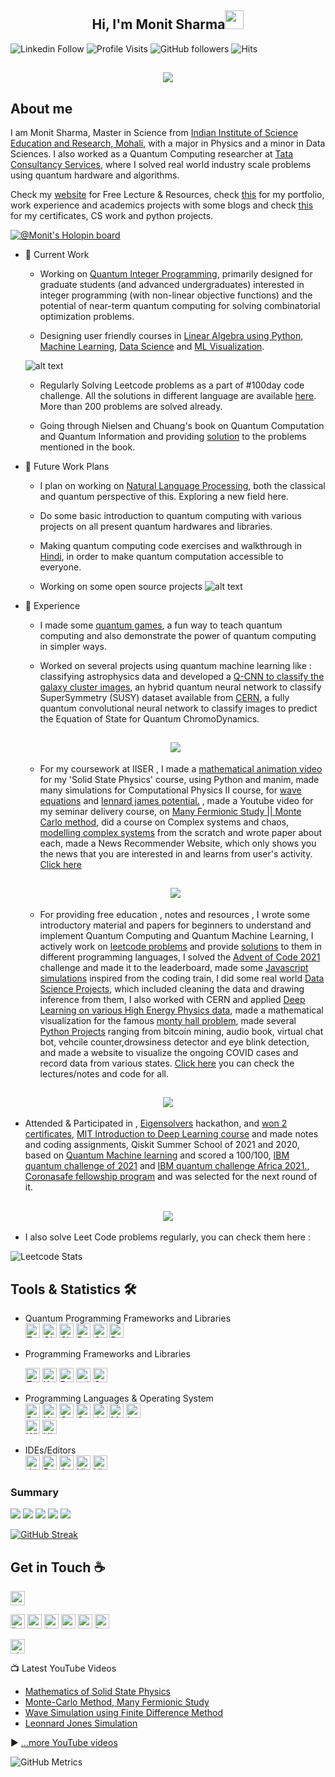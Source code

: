 
<h2 align="center">Hi, I'm Monit Sharma<img src="https://user-images.githubusercontent.com/39955420/147578264-bae0526c-028a-49d2-8af8-d08bb4edbd2a.gif" height="30" width="30"></h2>
 
![Linkedin Follow](https://img.shields.io/badge/LinkedIn-905-blue?style=social&logo=linkedin)
![Profile Visits](https://komarev.com/ghpvc/?username=MonitSharma)
![GitHub followers](https://img.shields.io/github/followers/MonitSharma?style=social)
![Hits](https://hits.seeyoufarm.com/api/count/incr/badge.svg?url=https%3A%2F%2Fgithub.com%2F{MonitSharma}1212%2Fhit-counter)

<h2 align="center"><img src="https://github.com/MonitSharma/MonitSharma/blob/main/giphy.gif"></h2>


<h2>About me</h2>

I am Monit Sharma, Master in Science from [Indian Institute of Science Education and Research, Mohali](https://www.iisermohali.ac.in/), with a major in Physics and a minor in Data Sciences. I also worked as a Quantum Computing researcher at [Tata Consultancy Services](https://www.tcs.com/), where I solved real world industry scale problems using quantum hardware and algorithms.

Check my [website](https://monitsharma.github.io/index.html) for Free Lecture & Resources, check [this](https://monitsharma.github.io/page1/) for my portfolio, work experience and academics projects with some blogs and check [this](https://monitsharma.github.io/page3/) for my certificates, CS work and python projects.



[![@Monit's Holopin board](https://holopin.io/api/user/board?user=monitsharma)](https://holopin.io/@monitsharma)


- 📃 Current Work
    
     
     - Working on [Quantum Integer Programming](https://github.com/MonitSharma/Quantum_Integer_Programming),  primarily designed for graduate students (and advanced undergraduates) interested in integer programming (with non-linear objective functions) and the potential of near-term quantum computing for solving combinatorial optimization problems.
     
     
     - Designing user friendly courses in [Linear Algebra using Python](https://github.com/MonitSharma/Numerical-Linear-Algebra), [Machine Learning](https://github.com/MonitSharma/Learn-Machine-Learning-with-Me), [Data Science](https://github.com/MonitSharma/Learn-Data-Science-with-Me) and [ML Visualization](https://github.com/MonitSharma/Machine-Learning-Visualizations).
     
     ![alt text](https://github.com/MonitSharma/Machine-Learning-Visualizations/blob/main/gifs/GradientDescent3D.gif)
     
     - Regularly Solving Leetcode problems as a part of #100day code challenge. All the solutions in different language are available [here](https://github.com/MonitSharma/LeetCode-Solutions). More than 200 problems are solved already.
     
     - Going through Nielsen and Chuang's book on Quantum Computation and Quantum Information and providing [solution](https://github.com/Indi-Quantum-Community/Nielsen-Chuang-Solutions) to the problems mentioned in the book.
     

     

     

- 📃 Future Work Plans


    - I plan on working on [Natural Language Processing](https://github.com/MonitSharma/Natural-Language-Processing), both the classical and quantum perspective of this. Exploring a new field here.

   
     - Do some basic introduction to quantum computing with various projects on all present quantum hardwares and libraries.
       
     

     
     - Making quantum computing code exercises and walkthrough in [Hindi](https://github.com/MonitSharma/qiskit_hindi_tutorials), in order to make quantum computation accessible to everyone.
               
     - Working on some open source projects
     ![alt text](https://github.com/MonitSharma/Quantum-Computing-with-Qiskit-and-IBMQ/blob/main/gifs/u2_animated_qubit.gif)




- 📃 Experience

   - I made some [quantum games](https://github.com/MonitSharma/qiskit-projects/tree/main/Quantum_Game), a fun way to teach quantum computing and also demonstrate the power of quantum computing in simpler ways.
  
   
    - Worked on several projects using quantum machine learning like : classifying astrophysics data and developed a [Q-CNN to classify the galaxy cluster images](https://github.com/MonitSharma/Quantum-Machine-Learning/tree/main/QML%20in%20Astrophysics), an hybrid quantum neural network to classify SuperSymmetry (SUSY) dataset available from [CERN](https://home.cern/), a fully quantum convolutional neural network to classify images to predict the Equation of State for Quantum ChromoDynamics.
    
    
  <h2 align="center"><img src="https://github.com/MonitSharma/MonitSharma/blob/main/lhc.gif"></h2>
  
  
    - For my coursework at IISER , I made a [mathematical animation video](https://www.youtube.com/watch?v=F7OXvL39DV8&t=7s) for my 'Solid State Physics' course, using Python and manim, made many simulations for Computational Physics II course, for [wave equations](https://www.youtube.com/watch?v=bMVtoVP4mAA&t=14s) and [lennard james potential.](https://www.youtube.com/watch?v=UqC1jSn0vrY) , made a Youtube video for my seminar delivery course, on [Many Fermionic Study || Monte Carlo method](https://www.youtube.com/watch?v=G8QHzxhVB04), did a course on Complex systems and chaos, [modelling complex systems](https://github.com/MonitSharma/Modelling-Complex-Systems) from the scratch and wrote paper about each, made a News Recommender Website, which only shows you the news that you are interested in and learns from user's activity. [Click here](https://github.com/MonitSharma/News-Recommender-Website)
    
    
     <h2 align="center"><img src="https://github.com/MonitSharma/MonitSharma/blob/main/manim1.gif"></h2>
    
    
    
    
    - For providing free education , notes and resources , I wrote some introductory material and papers for beginners to understand and implement Quantum Computing and Quantum Machine Learning, I actively work on [leetcode problems](https://leetcode.com/monitsharma/) and provide [solutions](https://github.com/MonitSharma/LeetCode-Solutions/blob/main/README.md) to them in different programming languages, I solved the [Advent of Code 2021](https://github.com/MonitSharma/Advent-of-Code) challenge and made it to the leaderboard, made some [Javascript simulations](https://github.com/MonitSharma/Javascript-Simulations) inspired from the coding train, I did some real world [Data Science Projects](https://github.com/MonitSharma/Data-Science-Projects), which included cleaning the data and drawing inference from them, I also worked with CERN and applied [Deep Learning on various High Energy Physics data](https://github.com/MonitSharma/Deep-Learning-in-High-Energy-Physics), made a mathematical visualization for the famous [monty hall problem](https://monitsharma.github.io/Monty-Hall/), made several [Python Projects](https://github.com/MonitSharma/Python_Projects) ranging from bitcoin mining, audio book, virtual chat bot, vehcile counter,drowsiness detector and eye blink detection, and made a website to visualize the ongoing COVID cases and record data from various states. [Click here](https://github.com/MonitSharma/Corona_Website)  you can check the lectures/notes and code for all.



<h2 align="center"><img src="https://github.com/MonitSharma/MonitSharma/blob/main/montyhall.gif"></h2>
    
    
    
- Attended & Participated in , [Eigensolvers](https://github.com/The-Eigensolvers/TEQS) hackathon, and [won 2 certificates](https://github.com/MonitSharma/EigenSolvers), [MIT Introduction to Deep Learning course](https://github.com/MonitSharma/MIT-Introduction-to-Deep-Learning) and made notes and coding assignments,  Qiskit Summer School of 2021 and 2020, based on [Quantum Machine learning](https://github.com/MonitSharma/Qiskit-Summer-School-2021) and scored a 100/100, [IBM quantum challenge of 2021](https://github.com/MonitSharma/IBM-Quantum-Computing-Challenge-2021) and [IBM quantum challenge Africa 2021.](https://github.com/MonitSharma/IBM-Quantum-Challenge---Africa-2021),  [Coronasafe fellowship program](https://github.com/MonitSharma/CoronaSafe-Engineering-Fellowship) and was selected for the next round of it.
   
    
<h2 align="center"><img src="https://github.com/MonitSharma/MonitSharma/blob/main/cern.gif"></h2>

- I also solve Leet Code problems regularly, you can check them here :

![Leetcode Stats](https://leetcard.jacoblin.cool/MonitSharma?ext=activity)



## Tools & Statistics 🛠️
- Quantum Programming Frameworks and Libraries<br>
    <a href="https://www.tensorflow.org/quantum" target="_blank"><img alt="TensorFlow Quantum" height="23px" src="https://img.shields.io/badge/TensorFlow--Quantum-%23425066.svg?style=for-the-badge&logo=data%3Aimage%2Fpng%3Bbase64%2CiVBORw0KGgoAAAANSUhEUgAAAKgAAADNCAMAAAAbrMtvAAABMlBMVEUcR3oiSHcjSHcjSXckSXYlSXYmSHUnSXUoSXQrSXIrSnIuSnEwS3AxTG8yTG4yTG8zTG40TG40TW00TW41TW02TWw2TW03TWw5Tms8Tmk9Tmk%2FT2dAT2dAUGdBT2dBUGZBUGdCUGZDUGVDUGZDUWZEUGVFUWRFUWVGUWRKUmFKUmJMU2BTVF1WVFtYVVpbVlhbV1hiWlVsWk9tWk9vW05xW010XEt0XUt1XUt9YEaBYkSNYz2NZj2dZzWeZzShZzOhaDO7cyXCcCHDcSDDciDQcxrRdRnYdhXaeBTdehLiexDkew%2Flfg7oewzqewz6fgP6gAP%2BgwD%2FfgD%2FfwD%2FgAD%2FgQD%2FggD%2FgwD%2FhAD%2FhQD%2FhgD%2FhwD%2FiAD%2FiQD%2FigD%2F%2F%2F%2F5%2Bvr3%2Bfn09fb19vf29%2Fj%2F%2F%2F8Eoe3YAAAAZXRSTlMAAAAAAAAAAAAAAAAAAAAAAAAAAAAAAAAAAAAAAAAAAAAAAAAAAAAAAAAAAAAAAAAAAAAAAAAAAAAAAAAAAAAAAAAAAAAAAAAAAAAAAAAAAAAAAAAAAAAAAAAAAAAAAAADBQgI%2FPpD%2F74AAAR6SURBVHjaYoinFkhNjY%2BNi4sDUgBm56MAgSAIAJja%2BLfAjw63bUoUJERAVOsoj6i%2BUV6i9IzyEaVh1NcozaL8itIoyr%2BoLlEuonSIMhClPGowSmmU8ai6KFNRiqKmoxREWYmSHGU1KjPKRpS0qM0oKVH2o4RHORMVG%2BVYlLgoR6MERR2PEhAlIup0lKAoR6MCoxyLEht1Jkp4lP0oKVE2o9KibETJjLIYJTtqJUpBlNkoRVGmogqjDEepjRqLUh7lOkqLKBdRbaL8idIp6leUZlG%2BRWkY5SOqaZQbe%2FaO6zYMhGF0qSfN7H8Laa8Rxh758jXAfK2InwcqpaLQ6Dfa0IY2tKENbWhDi0H5PdR6KGIClLVQpkFZCDUVyiIos6FWQFkAZTrUIihToayDmgdlKZQ5UJZDmQC1BUoSmltcCfUbKBuhfAtlM5SvoA5AeQzlDNQzKMeg5KHMhD6XSkKthiakCShboHnqGMo2aJI6htoKTVDHUDZCM1JDKLuhCeq%2FUI5AE9RXqEPQBPUmaJSBRpSBRpSBRhlorIA2tKENbWhDG9rQhja0oQ1taEMbShkoZaDKQCkDpQxUGShloJSBUgaqDJQyUCKKQHkObWhDG9rQhka8dic0xl0GjXfdA41P3QGNTKeh%2BcpAI8pA4zooEtLj0LfD90A%2FTd8C%2FTx%2BBTQ1fwGUnPQw1LjboE%2FuOAh9eMkx6McvOldAx6j3Fx2AjkQJ6k5oQvPaQeiYknq%2BDJpgSh05D314aC%2F0T2boPDQ7cw804ou%2Fe8%2Bg%2FB4aiSZAKQNVBsoJaHwDpQyUMlBloJSBUgaqDJS3UBdB%2BS%2BUSEFtgjKGykHBJqgBFBhBhyR7oLxCgxTUjzZB%2BQElB%2FXaJqiI%2BNu8XWCpEQQBGI67r%2FvWrMZ94%2B6edKanBanI3v8KuEM1xbxC%2Fmc4H4xbFYoMaE8pBqG%2FBykupXVSyhhjrXXOee8zmUy2VC5XhiIyoCR1AqEElYLi%2BKD0n7o%2FeijS0BD17yRA%2Bec4jxFKU%2FtBUR4a%2BC4mlYBaNQYofVCJhr7LuniEUILK2Ju38vjJD2MEoUwpQaX3jy4cO7X97Ks3amhQJrV6l3LiAYC16YubL75lYyFouv3fzTvUPnwot3Tg2lNiBBCAMhfu5PUk2ITC7oWTjBGABSWlNLXrdTS0NgJ8d%2FJQ9iljAWcTWhsBLn%2B2Jh4OlKb%2BD0OxGwq7Z5YffUq0GJSW8qHYCwrR3Myp51mjxKC0IT201vLU3Tc%2BFoZiiPA%2F%2BCISGq0fPPc2Z5QAlLlw%2Fx96BQ0F2JpdffndKQEoT%2Fo%2FPNxpKETLB6588VqJQmnKv7CThpbaPXX9vTZKFIoDn6iJ%2FaEQzZ%2B49yuRhNIeKuRAAXaO7yWJEoViSmYYChuH7xujUkBFqMiHwvrR8tCPqwlBEdlMPhS2j%2B%2F91DWn1koGimwmHwob52%2Fculnp6oNfGSEoIpfJh8La7HS1S0cevrKGCWXEZtJQou2zp%2B%2B8LtE0E8qIgUwBhWj90OLtDx9NLme0DHSwqxiLfQiyQ6GK9nMAAAAASUVORK5CYII%3D&logoColor=white" /><a/>
    <a href="https://qiskit.org/" target="_blank"><img alt="Qiskit" height="23px" src="https://img.shields.io/badge/Qiskit-%236929C4.svg?style=for-the-badge&logo=Qiskit&logoColor=white" /></a>
    <a href="https://quantumai.google/cirq" target="_blank"><img alt="Cirq" height="23px" src="https://img.shields.io/badge/Cirq-%23fff2c8.svg?style=for-the-badge&logo=data%3Aimage%2Fpng%3Bbase64%2CiVBORw0KGgoAAAANSUhEUgAAAMAAAADACAMAAABlApw1AAAACVBMVEUAAAD%2F%2F%2F8AAABzxoNxAAAAAnRSTlMAAHaTzTgAAAMbSURBVHja7d2BZjRJFIbhb8%2F9X%2FSywjL8f3V5TndNxykITOJ9ur4QMZL88%2FIzgN8IGMAABjCAAcRO%2FXxYnGycJwH%2Fx5UTAAD5QDgO%2BGxzAgEg3y%2FBAZjvBAdovxMcYPkucIDlOwEA0A%2BEA4Banw1nP0Dy%2FRIAAP1AeBhQOydAcADl%2ByU4wPuJ4ADK9x05gPL9Ehzg%2FURwAOQDAQCQn6RJUASA%2Fj4CASA%2FSTURegFXn37zXTlgfxa9O3LAfk1aCQ7I7h56dwQAeZJ%2BCQ6whiABALAeJjiAHr%2FvyAGU7wQH%2BHp8Rw7o%2F4GmNqAGaM%2FfIzigeT37BAXc8%2FizQ0ZAf%2F72JRCgcz1O6AdQ%2Fg7eAL4eJzDA16M7QoCvxwkG8PX4jhDg6%2FFLQICvxwkKgHwnIMDX4wQGQL4LHID5TggAeD1OSAiA%2BU4IATDfBQkAdD1OSAiA%2BU4IATDfBYkA8t%2BBfCUkBMDH74QYQPP9OOBovgPqaL8DPP%2BbATlx%2Bn8r8VbAT%2F73Axb53w9Y5L8AsOj%2FesAi%2F%2FsBi%2FwXABb97wNUvRtQAxjAAAYwgAEMYAADGMAABjCAAQxgAAMYwAAGMIABDGAAAxjAAAYwgAEM4PcC6t2AqqonAOff%2FO2As2%2B%2Fd0A7oT7OI4Dqzf84TwCq7uuvegDQQ6g%2FngcALqi%2FngcARqg6CXBCnQesCZR%2FH8AFdam%2FbgI44Vp%2BPQmoas5PPQ2o6s0%2FAKi%2B8dcZQFXX%2BI8BquLrOQuo0vXcDViH0HoEkCwB1wQF6zFAloDKNQKshwDJCnCVAPkGSD4BsCNYDwDyCbAdbb%2FIAckHwAj7r3BA8gmgHe1%2FEQdkCXDCQvfA39yNEdaf3Qhwwma%2BA6BtDV3KHbAQwI422A7oJuzkVxxwx452vA7ov4SNVwLACH5XlW5AZ9vFfAL4JcBJBHCeEAGcJyQGcEGJIHHAwUtIGHCUkF6AEyzfAS4I5APgBCF3AZwg%2BQ545BKSU4AeQk4CnJAcBti3QnIQ4JeQnAQ4IecBsqPkIMAvITkPkP86mHMAJyzyCfCeM4ABDGAAAxjAq8%2B%2F636IWYQLuCcAAAAASUVORK5CYII%3D&logoColor=black" /><a/>
    <a href="https://pennylane.ai/" target="_blank"><img alt="PennyLane" height="23px" src="https://img.shields.io/badge/PennyLane-%23c7e1be.svg?style=for-the-badge&logo=data%3Aimage%2Fpng%3Bbase64%2CiVBORw0KGgoAAAANSUhEUgAAAGQAAABkCAMAAABHPGVmAAAANlBMVEVHcEwAAAAAAAAAAAAAAAAAAAAAAAAAAAAAAAAAAAAAAAAAAAAAAAAAAAAAAAAAAAAAAAAAAADAR2LVAAAAEXRSTlMALeiqBZi59R0QiXjbyT9SagNRzucAAAP3SURBVHjarJeHgqMwEENtcO%2F5%2F4%2B9hpzimIucZe62LzxrpBmygivlSgt73uztX20p76EVp8Rl5Uvc03Yby25pj8VfQqg629tp2ax%2FylEyTAkDJ0r1PaLs242qTRf1LeJJBNzWIf6poPec7KucvXzBkNo%2B3SLtsUrn1T%2F63zfvZA0mvaiRq3bH7annoTo1D3bVT4pSW4pAMU8HrP7%2F6XsyzvBiVLtflqJkIpjuR2pkAJx%2BIBx5yR1jNXWJzMtOIid8y0o%2Fk1nLpKr9cPnjhXWDjLC8LFyAmFQ5Bn5vsWrCCSvDQF%2BXS5rPZyxg6K%2F3qttBOfVFQi3s%2BKq8hvvy5BQZDCXEzylmelKlGQZP0bP7NMIPjnL4Ytup6eZ7xtj3JN%2Fwpv%2FggkKC9vHA8ZBYxRWlqkXDZuwgrimEKLnhm7QhvC3Docshr4jL6mjYJp%2BEHKHTb4nTQXKvCHRV04ZpNQhJcrIus%2BQWlm0DRW6Q8kqN0yBmyTAmwQxw5QWa3CikrzqGMZj8ftc4j2%2FZOoVh3JqYSsG3fUb3hlLNdgrB0H56SIyFOmzfleApDAOZxVyE84XyTuEZ3dTYuwWDeC0MQ7kjnh5DgkFc1OJPGSjdzcbDCt0612LcMgO3brAH3ZrWSOEZGBXd96VBtngtBEOoDFPKhknkKQRjMKVaWLJEcQwDptiKKZFijRIpBpIbxQffQYkDRRqGcXe%2Be%2FOhRoozBEP49O8akRCuRYpy%2BTNDqH%2BCs4Ag1ErH4kdGH0JhKcighS1kWIwPLFbLOiQKqlYpgFgegvHgKSMk0H8ULFLQLt74zuApHYIIrzJAYSOMYVxkgMIOI9YKz9B8xvpaYRbk%2BPzgKX1BYtXzDGoqh1Vf8TqCZwjxu1a7QG4ghqEwvGCQHb7%2FYcty8c9o%2BuLBQuJveUWg8EsLX79ssEKvXw4k2Igqza8qCInIYIXPOwZ3bLDCwR2HqWxEld3DVA642QgqdvQEhVMHNoLK9ctrBJMgNEDhJIjTOTJAgdu9NE5M2Qgr2a8tTrEDBiiwav5zVy5ssILFAih7XCIGKeln2QMKOFbYYIWXPG9%2Btf1QKhuoQCmKimrtwk03VqiohuVBNkiB8qBS6ATl8v7bVS%2FZsuIl20TFZ9OVUXzWy%2BisFD%2F0ekOAFVhHaW2AUprYpAkoJ5vXbure07xMb5zdXyHpLUBQHt7MpHel3pZdRlt284qizWww98C%2BiK3ytqSAojT9j6%2FNB1CE8QX7Or6wr%2B9sRNEHMVC5P1LSx0jJAiMl3jXifVGHY7b844ofym7zxnzSp5IeNLD015dd2VZ99KrT6JXvy8mEIbLbdtqvQ8B92c7L%2F8bhanAcrvXt9Xn%2BDI1Po518%2FhRGAAAAAElFTkSuQmCC&logoColor=black" /></a>
    <a href="https://qutip.org/" target="_blank"><img alt="QuTiP" height="23px" src="https://img.shields.io/badge/QuTiP-%238b97d7.svg?style=for-the-badge&logo=data%3Aimage%2Fpng%3Bbase64%2CiVBORw0KGgoAAAANSUhEUgAAAgQAAAD%2BCAMAAABySu3yAAAABlBMVEVHcEz%2F%2F%2F%2BflKJDAAAAAXRSTlMAQObYZgAAA6RJREFUeNrt3VVixEYQANGp%2B186E%2BZE0hpWrVf%2FBrmfeWBpJ0mSJEmSVEvPrqKAAQogoIABCCCggAEIFAUMQKAgUBQwAIGCQFHAAAQKAkUBAxAoCBQEigIGIFAQKAhsJ2i8Av3fTIPASvIgsIg4CCwijgKLiCGwfjQIrB8NAksHo8DSQQisGgsCq8YgmF0Q6NBgo%2BByEDAyZplAFxG0w%2BCmCPoYBL5hQFAU3KJeR9DMo20gCAIIOmGge59qoiBQ%2F9oZBA60gKA7n2WgPg8BBQMQBAEEHTfQjXcwq49C0M9BcMM6pqDj2bcIwQ6Ce9VnIAiCiQg62aDdShB0EUEQQLCj4C4FgYJAB2dWFIy92DYIHD0QBHadH51ZFMzdZgiBzUVHRxYE4wzUrRB8KhsLiY%2FOrG9UcA3O0Swf7AYI6rMUMFD3QFAUvNRHzXb14bml%2F4v6%2FOFez93cX1PvnBt5ISgIGOgLLmN1Z0kQPK5%2B7SYG%2BvwrGN1X0f0V9BoC6wWaheCCAjcVNABBEFw3UKsGKIiCVxA0AUEQnCkI1EgFUXCiRiIIAgii4ESNRBAEZ2pAEDDwGhpBoO4VBARQgAAECHCAAAgIcEAABwiAgAAHCHCAAAcIcIAABghwQAAHCHCAAAcEYEAABwRwQAAHBHBAAAcEYEAABwRwQAAHBHBAAAYEcEAABwRgQAAHBHBAAAcEYEAABwRwQAAHBHBAAAcEgAAABwBwQAAIAICQOEgccIAACACQYP4kmD8Lxk%2BD4dNg%2BDSYPgvGD4Pps2D4GABAAQIUMEABAxQwgAEDFDBAAQMUMPBeCrTGGaDgwkDHGaDgwjyffQ%2FSWisG1mgDuyPP48e70QZ2H%2FpBsA9w3bRDz%2FNoAg9AsI49zoMN7B53V67N8Vcfft26g0%2FjeIhn3J3urJTLT76e0zMN7Bj4Y06MYmD3SAOLgScwWP8TBOMZrP%2BPgeEM1pEYmMxgHYyBsQquPzECO0cEtfQwAzsGxiFYF0JglIJ1MQT%2BXNkeoBBQCKgQUASoEFAIqBBQDKgYUAwoBlQMKAZUDCgGFAMqBhQDKgYUAwoBFQM6PpoYgGCNNaAzs2EAgt1IAzo7nIkGdHo6DECwG0dAl%2BbDAAS7UQZ0dUAIQLBjAILdFAN6aUYhAMFuAgG9PCYGINghMFjBOh4CEOwIGKng4ity08CTEezK2dI3zeesINiJAUGwUzGgIFAxoGJAxYAY2KkY0GcQkCRJkiRJkiT9APFPtE6BvHLqAAAAAElFTkSuQmCC&logoColor=white&logoWidth=30" /></a>
    <a href="https://www.dwavesys.com/" target="_blank"><img alt="D-Wave" height="23px" src="https://img.shields.io/badge/D--WAVE-D--WAVE-lightgrey" /></a>
     
     
    
     
- Programming Frameworks and Libraries<br>
 




    <a href="https://www.tensorflow.org/" target="_blank"><img alt="TensorFlow" height="23px" src="https://img.shields.io/badge/TensorFlow-%23FF6F00.svg?style=for-the-badge&logo=TensorFlow&logoColor=white" /></a>
    <a href="https://keras.io/" target="_blank"><img alt="Keras" height="23px" src="https://img.shields.io/badge/Keras-%23D00000.svg?style=for-the-badge&logo=Keras&logoColor=white" /></a>
    <a href="https://pytorch.org/" target="_blank"><img alt="PyTorch" height="23px" src="https://img.shields.io/badge/PyTorch-%23EE4C2C.svg?style=for-the-badge&logo=PyTorch&logoColor=white" /></a>
    <a href="https://scikit-learn.org/stable/" target="_blank"><img alt="scikit-learn" height="23px" src="https://img.shields.io/badge/scikit--learn-%23F7931E.svg?style=for-the-badge&logo=scikit-learn&logoColor=white" /></a>
    <a href="https://opencv.org/" target="_blank"><img alt="OpenCV" height="23px" src="https://img.shields.io/badge/opencv-%23white.svg?style=for-the-badge&logo=opencv&logoColor=white" /></a>
- Programming Languages & Operating System<br>
    <a href="https://www.python.org/" target="_blank"><img alt="Python" height="23px" src="https://img.shields.io/badge/python-%2314354C.svg?style=for-the-badge&logo=python&logoColor=white" /></a>
    <img alt="HTML" height="23px" src ="https://img.shields.io/badge/html5-%23E34F26.svg?style=for-the-badge&logo=html5&logoColor=white"/>
    <img alt="C++" height="23px" src="https://img.shields.io/badge/c++-%2300599C.svg?style=for-the-badge&logo=c%2B%2B&logoColor=white"/>
    <img alt="C" height="23px" src="https://img.shields.io/badge/c-%2300599C.svg?style=for-the-badge&logo=c&logoColor=white"/>
     <img alt="JavaScript" height="23px" src="https://img.shields.io/badge/javascript-%23323330.svg?style=for-the-badge&logo=javascript&logoColor=%23F7DF1E"/>
    <img alt="Markdown" height="23px" src="https://img.shields.io/badge/markdown-%23000000.svg?style=for-the-badge&logo=markdown&logoColor=white"/>
    <a href="https://www.latex-project.org/" target="_blank"><img alt="LaTeX" height="23px" src="https://img.shields.io/badge/latex-%23008080.svg?style=for-the-badge&logo=latex&logoColor=white" /></a>
    <br>
    <img alt="Windows 10" height="23px" src="https://img.shields.io/badge/Windows-0078D6?style=for-the-badge&logo=windows&logoColor=white" />
    <img alt="Ubuntu" height="23px" src="https://img.shields.io/badge/Ubuntu-E95420?style=for-the-badge&logo=ubuntu&logoColor=white" />
- IDEs/Editors<br>
    <a href="https://jupyter.org/" target="_blank"><img alt="Jupyter" height="23px" src="https://img.shields.io/badge/Jupyter-%23F37626.svg?style=for-the-badge&logo=Jupyter&logoColor=white" /></a>
    <a href="https://www.jetbrains.com/pycharm/" target="_blank"><img alt="PyCharm" height="23px" src="https://img.shields.io/badge/pycharm-143?style=for-the-badge&logo=pycharm&logoColor=black&color=black&labelColor=green" /></a>
    <a href="https://www.arduino.cc/en/software" target="_blank"><img alt="Arduino" height="23px" src="https://img.shields.io/badge/-Arduino-00979D?style=for-the-badge&logo=Arduino&logoColor=white" /></a>
      <a href="https://visualstudio.microsoft.com/" target="_blank"><img alt="Visual Studio" height="23px" src="https://img.shields.io/badge/Visual_Studio-5C2D91?style=for-the-badge&logo=visual%20studio&logoColor=white" /></a>
     <a href="https://code.visualstudio.com/" target="_blank"><img alt="Visual Studio Code" height="23px" src="https://img.shields.io/badge/Visual_Studio_Code-0078D4?style=for-the-badge&logo=visual%20studio%20code&logoColor=white" /></a>

<div align="center">
  


</div>














<h3>Summary</h3>

![](https://github-profile-summary-cards.vercel.app/api/cards/profile-details?username=MonitSharma&theme=vue)
![](https://github-profile-summary-cards.vercel.app/api/cards/repos-per-language?username=MonitSharma&theme=vue)
![](https://github-profile-summary-cards.vercel.app/api/cards/most-commit-language?username=MonitSharma&theme=vue)
![](https://github-profile-summary-cards.vercel.app/api/cards/stats?username=MonitSharma&theme=vue)
![](https://github-profile-summary-cards.vercel.app/api/cards/productive-time?username=MonitSharma&theme=vue)

[![GitHub Streak](https://github-readme-streak-stats.herokuapp.com?user=MonitSharma&theme=dark&hide_border=true&date_format=M%20j%5B%2C%20Y%5D)](https://git.io/streak-stats)







 ## Get in Touch ☕
<a href="https://monitsharma.github.io/page1" target="_blank"><img alt="personal site | Website" height="23px" src="https://img.shields.io/badge/Website-4A154B?style=for-the-badge&logo=data%3Aimage%2Fpng%3Bbase64%2CiVBORw0KGgoAAAANSUhEUgAAAGQAAABkCAMAAABHPGVmAAAANlBMVEVHcEz%2F%2F%2F%2F%2F%2F%2F%2F%2F%2F%2F%2F%2F%2F%2F%2F%2F%2F%2F%2F%2F%2F%2F%2F%2F%2F%2F%2F%2F%2F%2F%2F%2F%2F%2F%2F%2F%2F%2F%2F%2F%2F%2F%2F%2F%2F%2F%2F%2F%2F%2F%2F%2F%2F%2F%2F%2F%2F%2F%2F%2F%2F%2F%2F%2F%2F%2F%2BGUsxbAAAAEXRSTlMAZOy3Dfch0xbFo3k6BeCKTaUaOHcAAAQoSURBVHjatJZnAqs4DIRdcO%2F3P%2BzuqxmQkSF54fuTBozKSI64SbFZtqidUz9wTscmsy3iexTbm3bKjANGOd36d4SKlbGawWBqlP%2Bs43us44IauxefY2Uw4wYmSPtpFsmN27j0STabdOMtnNzebXfWZryJ0fnNSqnxAeqdmmW9CniV4u1kily6NqWln2W51fE2hbof9uB92I%2F9lGi70X8bByEkqaDXhei7j3L2ebSXGppKSC%2Fa7glFiLL73ISXgTbmQsUGan4vRFYouf11VUUqWQhPRyrYNzRU%2B3V123Vd%2FCLtU%2FmBb2qtwtcqZEHidn9u9oHkBtdfVWyLR5v4KWwp%2FiANTW47zm9kPFbaqeG929n3FQ9ScX%2B%2F7IfONDIviA64%2FPqaJIKLybflUG0jxQm50nb8YtM0ZpqK3k5nrGYx4fW5O7Ki1acJKjzN71W0F5TGOLAdfAQsOtAY7%2BB7GjD6QZ8Vp6jmMhYUBCkeKo%2F1BPqrwaazYfU5Q3QLSMPYAumHjYmL5NgVsSPkGYN7R9sO0lwvOrzOrr%2Bn1VKZb6PpXOnTnAhtCNRRLVA0k2VWJGQ61NEfwHOan2i7kTgQT7qyP0%2BVOwA%2FVDdRYRbuhxE8Cv8QaFeJ40FiwaH0GNWi7c8hn6wW6vVstVAveOtBf7XxMO2wHGogVOYngIOA%2F0kXYR3y2ggJFtlOwa5wdiNo%2FCSyogsbNH4F0%2BPGbYIgdzdLA6%2Bxj6iWEWn8FdngFGz8qVQ0EyeQvIiv6DxGsfMiujAi3bAFRVOieL0182UBlzFkxYogfC3cImGHhBmswsix%2FXIrkc2x7ZrjmEUSRBYOhoi8FpG8iIJI2L4sIp8XoZk8Xq5l48Nl4229Flm7q%2BhLC2cDEd7Cq2EU8XIYJfbFahhXa6VdrpWGu1drZbEgRaPO4wtqOt%2Butlz1Cf26MpfKq1W%2FOrTS1aGFm5VdHVqL47e8RIzczihy3Dp%2Bb%2F6RcOEUN%2B79kfi%2FWTNYjhCEAagwrWYMgP%2F%2FtR1v%2BBobnaGZ3ePuISTgSt7LWZP%2F%2FWjI5S7omhpw4Y5oHUKaoJB2LqoxRYvdprfYkbCgynbHqNTGSiSEulicCH%2B6eseoyjyAs8iG72ehKDGhGjnRzhRZLRuqkc8hRRAvAi%2F%2Bwvd7tfEgCgzWKoSmzBGr%2Bgt0LlXHp3SI0u0M69qsaomFbLEEREGKidvLs0X47GD0fcVu4WIETeBjdJ4wCJBkHpZknHlfCFBtbMe4ZqZCS%2FNYbUDSZP36Vf1kJNKfSRqCdujPtbH8F8ZbTN0kvtRyxRmZWc%2B%2B0mIUKMCGDSiOAkQMN8o3ZGav1%2Ff1%2Fkpmjs8TsnmrZSVCME9Q5b37qjxe%2BsePL0QPYsSMlAQNx7wc85GIgaX6qaNXiHOoPUSmx9xpNSlJz3G4lnM7x%2BE0FXka4AcoMGNOLOtg2QAAAABJRU5ErkJggg%3D%3D" /></a> 

     
<a href="https://www.linkedin.com/in/monit-sharma-343425154/" target="_blank"><img alt="linkedin | LinkedIn" height="23px" src="https://img.shields.io/badge/LinkedIn-0077B5?style=for-the-badge&logo=linkedin&logoColor=white" /></a>
<a href="https://twitter.com/MonitSharma1729" target="_blank"><img alt="twitter | Twitter" height="23px" src="https://img.shields.io/badge/Twitter-1DA1F2?style=for-the-badge&logo=twitter&logoColor=white" /></a>
 <a href="https://www.instagram.com/_monitsharma/ " target="_blank"><img alt="instagram | Instagram" height="23px" src="https://img.shields.io/badge/Instagram-E4405F?style=for-the-badge&logo=instagram&logoColor=white" /></a>
 <a href="mailto:monitsharma437@gmail.com" target="_blank"><img alt="gmail | Gmail" height="23px" src="https://img.shields.io/badge/Gmail-D14836?style=for-the-badge&logo=gmail&logoColor=white" /></a>
 <a href="https://www.youtube.com/channel/UCZ3bjqNdZsrRacRzSMbzpuQ" target="_blank"><img alt="youtube | Youtube" height="23px" src="https://img.shields.io/badge/YouTube-FF0000?style=for-the-badge&logo=youtube&logoColor=white" /></a>
 <a href="https://leetcode.com/monitsharma/" target="_blank"><img alt="leetcode | LEETCODE" height="23px" 
src="https://img.shields.io/badge/-LeetCode-FFA116?style=for-the-badge&logo=LeetCode&logoColor=black" /></a>
     
     
     
     
     
     

   <!--  <a href="https://scholar.google.com/citations?hl=en&user=LwbpGIIAAAAJ&view_op=list_works&gmla=AJsN-F4uiuNqf4nGjjXJO4dh1PbEgHaihrw2g6iVwxxyHvzS64QGcYtAt8r2kmCU2lOPMDFjxZXWRbSMHf8mAnXViYTbIJ-JnCpKQviCeqFPR9xNuw87dus" target="_blank"><img alt="google scholar | Google Scholar" height="23px" src="https://img.shields.io/badge/Google%20Scholar-4285F4?style=for-the-badge&logo=googlescholar&logoColor=white" /></a>-->
   
   
<a href="https://drive.google.com/file/d/1k8aKvBA7YNvIJGkuT-iZjO4EPqQcrlww/view?usp=sharing" target="_blank"><img alt="résumé | Résumé" height="23px" src="https://img.shields.io/badge/Résumé-8964bd?style=for-the-badge&logo=data%3Aimage%2Fpng%3Bbase64%2CiVBORw0KGgoAAAANSUhEUgAAAGQAAABkCAQAAADa613fAAAABGdBTUEAALGPC%2FxhBQAAACBjSFJNAAB6JQAAgIMAAPn%2FAACA6QAAdTAAAOpgAAA6mAAAF2%2BSX8VGAAAACXBIWXMAAAsTAAALEwEAmpwYAAAAB3RJTUUH5QYBADIcRNC6agAAAAJiS0dEAP%2BHj8y%2FAAAEqElEQVR42u3cW2gcVRgH8H96STBob5JeqGBJH9paLFSxWEQTBBUEwdr2pdK%2BFA2IqS%2FpgyASxAeFYqhIn6K1l9x88KnxwTbVxiixYNo0G6lpzc00e8leZrIzs7Mz55zPh0YNzao7mz2bs3rO%2F21g9uPHmXPm7JndAQK2DhAsxDZ67SIqYiJassT8i2atjSK1LhAsRGq887QEzXudisM48wejnZamHS8K5PxSM4iaigD5YukZxYCcU4GxeMhZNRiLhShxUS0e0qYOYzGQz1ViFA7pUotRKKRDNUZhkNMSGSLOLvmn3BN%2BK%2B8XtmQIgyOFIVz%2FrP3kdDWBACTWZF5il6VCDMTXeW1FZ1he00RVFhF0owf9SEAgVeO3kpAGITivCl5siPfB1eUp2PhsrkoIBBuJdaxbJuRYsRl80NicRmpBJR%2F2MyIpD9Ioit0fzYT3F1S6gDsYr2IXygYiXPdFhuGctQjeu2UD4aaxJ52z1rcg2A2ibHokbT2VQVeOWuMguI3lM0a4e5jg5qh1EQT%2F4zIa7P65n5ZPoXdBfxhIbeDXywgi4k6dACE0r04UoyBkG4mVEYSI91pbGMYQw9sAuuEgDoJbJyZl3hAlQIj4ZWcPwYeJJCwIjK50XxEjeZ6sEoRI3PFbMs%2BZW5MPpbe7%2B1mbmM37VLUgRETC4VP8Vx4WXqDT1IGIuBgQ8XuOTfBBYZURRIS9j%2BwnjNWZffMXiHzI2m086Lzgd%2BSBUQHCvnb2Ai6SGFrhn%2FkTJ7JvEVJgGKt0D%2FBh1SHCO51azzCOGdhwYdayL0VaMDHjnYitSmIIWURBSD%2FKvlMa4ndG1jog%2FIi7Wxoe4vfbT1v77d3jK9PIAACG8SEI5g4%2BoCyEX0%2FXZsDQOvfJg2BIwQODiyiSeHPu%2BFcACJnn750MFIGIrHuYQBjMo%2BYopvFphdeiJIT1zqxJ4HaeVZPIIL1LTCsI8Zrubvzk15rxG4ZXsE7lIMJ09mZxI1BdQvYN5SD8lrHZCFS3Bx6cZ4WjGuRqanUiUN1ryCKzSyRUu7QG0mstpALFQ%2FZxSqkGyXjvmDuTO4LEeuyvJYxKN0TGZ3iER%2FNO5B%2F2HNX7PlJg0xAN0RANCQjhYd4neuWH9%2FGwRIiYdOrD1UYJEq6268SENAi7Mlxlg5UgDkKV%2FBt5PZLMvMa30Xb54dsyR3MsHIs3RoRLUYqUIFHh6llLQzREQzRk%2FiLF4bb8SN5FEVb2vdl6o86ol5y62fpsc47nJUVbonx%2Fu9qEAVNyDJgYu4%2F3SoPwkfROVBxadkRyDi1DhfUIvylxjPCQ2%2Bm2lyCdPKRnLQ3REA3RkP8cRLA%2BdpK3yA87yfqIS4PwkLmFUJqYD%2FMb0iCsP7yKlYThY%2BoB9oM0iHC9U%2FwgHZAfftD7JMc%2BSlEHOydWgnA9a2mIhmiIhsy%2Fk5hsxP8laNitQH%2FSkw8REWdfdGN4U9DENrkNef6ytzQQduVa5TQmAyeG6Ho2olaPvDxVM1YzHihjNdMbFOsRImH4P%2FtDfihQhthNxcaInn41REM0REM05P8IOaYc5HhhkKOqQbyGAiA2Zmv9SyV9Odu%2Fvbqtx9j6969u%2Bx0SW%2FQu7oBRYQAAACV0RVh0ZGF0ZTpjcmVhdGUAMjAyMS0wNi0wMVQwMDo1MDoyOCswMDowMCidfegAAAAldEVYdGRhdGU6bW9kaWZ5ADIwMjEtMDYtMDFUMDA6NTA6MjgrMDA6MDBZwMVUAAAAAElFTkSuQmCC&logoColor=white" /></a>


<!---
<a href="mailto:erarayaricardo.m@students.itb.ac.id" target="_blank"><img alt="email | Email" height="23px" src="https://img.shields.io/badge/Email-D14836?style=for-the-badge&logo=data%3Aimage%2Fpng%3Bbase64%2CiVBORw0KGgoAAAANSUhEUgAAAGQAAABkCAMAAABHPGVmAAAAMFBMVEVHcEz7%2B%2FvCwsL6%2Bvr29vb8%2FPzy8vK4uLjq6urY2NjT09Pf39%2Fj4%2BPt7e3n5%2Bf%2F%2F%2F%2FeB6F9AAAAD3RSTlMA4B%2F13hi%2BE48%2BMFhnonryXZ4TAAACYElEQVR42u2VwY6rMBAEbexnCAnJ%2F%2F%2FtE2jVl0qD5B0fVqJvWW2oeKo9pDt37tz5i5mn4ZnTtNXB2aaU1vYZmrbuA5u2kYxt%2BtGylFGIssyy%2Fx5EKe905HmgnnkEIz%2BPQT1T3Q7Ko8Yz6uNgbDXlHzVrG1armrI%2BtWCGfntNVeeKrbIs7JAsQ5FVLov6JMinvAKrrMe9ykcQoH8VDkaQTwmrsqqrzymjDgHVVVkBCaqyrh0gPGdHMHVCQqpc3uqPg2htvnoovAmEBFS5YhCA%2FLrK3E6E9FcZ5fQQ7Oie6j7AMJCurbyYKTuIqny5L9FKPA2Q%2FipnVfc7pJy%2FEGp3dXkSL7L2V9efhFXuqC5PYtOuS%2Bar609iZn3GgDtzEp%2F8UJVPq%2FvAU8xJrFL0H9W9hOTLzW3GoXHqQvWdZNm%2FjiqjGDtq6YW0%2BRhEW79XWX%2BvKxvsIRQyNVtlnVC%2F5hzihSxYG1g7mmvpgOiLapGqjK1brJZzSJtkGw%2FF1oUWC4GQuZmbzfFRi4dQCHcUi0AtDmKFoLKoNLRYCISs9fvlm%2FkypxYPoRCuEb9mqMVDKIQLkQvTawHk2mF5u9UPLR4CIcgyz6qV0%2BIhRgiytcuV6iEU0hFOmhAvxIdaNg%2BhkJ5QCyHZC%2FFxWgiBkAAtgOgfnhTSr0WQOCHUIkigEGoRJEwItBCyUUiMFkEoJE6LIBQSp0WQOCHUIkicEGgRJE4ItAgSJwRaBAkUAi2CxAqBlh0SLQRadgiFBGupCUIi89617BAKidZSE4WEa1nSmtK85GHZezylPf8GJt25c%2BfOHZ%2F%2FpbtqHVuJB5AAAAAASUVORK5CYII%3D" /></a>
[<img align="right" alt="cv | CV" height="23px" src="https://img.shields.io/badge/CV-8964bd?style=for-the-badge&logo=data%3Aimage%2Fpng%3Bbase64%2CiVBORw0KGgoAAAANSUhEUgAAAGQAAABkCAQAAADa613fAAAABGdBTUEAALGPC%2FxhBQAAACBjSFJNAAB6JQAAgIMAAPn%2FAACA6QAAdTAAAOpgAAA6mAAAF2%2BSX8VGAAAACXBIWXMAAAsTAAALEwEAmpwYAAAAB3RJTUUH5QYBADIcRNC6agAAAAJiS0dEAP%2BHj8y%2FAAAEqElEQVR42u3cW2gcVRgH8H96STBob5JeqGBJH9paLFSxWEQTBBUEwdr2pdK%2BFA2IqS%2FpgyASxAeFYqhIn6K1l9x88KnxwTbVxiixYNo0G6lpzc00e8leZrIzs7Mz55zPh0YNzao7mz2bs3rO%2F21g9uPHmXPm7JndAQK2DhAsxDZ67SIqYiJassT8i2atjSK1LhAsRGq887QEzXudisM48wejnZamHS8K5PxSM4iaigD5YukZxYCcU4GxeMhZNRiLhShxUS0e0qYOYzGQz1ViFA7pUotRKKRDNUZhkNMSGSLOLvmn3BN%2BK%2B8XtmQIgyOFIVz%2FrP3kdDWBACTWZF5il6VCDMTXeW1FZ1he00RVFhF0owf9SEAgVeO3kpAGITivCl5siPfB1eUp2PhsrkoIBBuJdaxbJuRYsRl80NicRmpBJR%2F2MyIpD9Ioit0fzYT3F1S6gDsYr2IXygYiXPdFhuGctQjeu2UD4aaxJ52z1rcg2A2ibHokbT2VQVeOWuMguI3lM0a4e5jg5qh1EQT%2F4zIa7P65n5ZPoXdBfxhIbeDXywgi4k6dACE0r04UoyBkG4mVEYSI91pbGMYQw9sAuuEgDoJbJyZl3hAlQIj4ZWcPwYeJJCwIjK50XxEjeZ6sEoRI3PFbMs%2BZW5MPpbe7%2B1mbmM37VLUgRETC4VP8Vx4WXqDT1IGIuBgQ8XuOTfBBYZURRIS9j%2BwnjNWZffMXiHzI2m086Lzgd%2BSBUQHCvnb2Ai6SGFrhn%2FkTJ7JvEVJgGKt0D%2FBh1SHCO51azzCOGdhwYdayL0VaMDHjnYitSmIIWURBSD%2FKvlMa4ndG1jog%2FIi7Wxoe4vfbT1v77d3jK9PIAACG8SEI5g4%2BoCyEX0%2FXZsDQOvfJg2BIwQODiyiSeHPu%2BFcACJnn750MFIGIrHuYQBjMo%2BYopvFphdeiJIT1zqxJ4HaeVZPIIL1LTCsI8Zrubvzk15rxG4ZXsE7lIMJ09mZxI1BdQvYN5SD8lrHZCFS3Bx6cZ4WjGuRqanUiUN1ryCKzSyRUu7QG0mstpALFQ%2FZxSqkGyXjvmDuTO4LEeuyvJYxKN0TGZ3iER%2FNO5B%2F2HNX7PlJg0xAN0RANCQjhYd4neuWH9%2FGwRIiYdOrD1UYJEq6268SENAi7Mlxlg5UgDkKV%2FBt5PZLMvMa30Xb54dsyR3MsHIs3RoRLUYqUIFHh6llLQzREQzRk%2FiLF4bb8SN5FEVb2vdl6o86ol5y62fpsc47nJUVbonx%2Fu9qEAVNyDJgYu4%2F3SoPwkfROVBxadkRyDi1DhfUIvylxjPCQ2%2Bm2lyCdPKRnLQ3REA3RkP8cRLA%2BdpK3yA87yfqIS4PwkLmFUJqYD%2FMb0iCsP7yKlYThY%2BoB9oM0iHC9U%2FwgHZAfftD7JMc%2BSlEHOydWgnA9a2mIhmiIhsy%2Fk5hsxP8laNitQH%2FSkw8REWdfdGN4U9DENrkNef6ytzQQduVa5TQmAyeG6Ho2olaPvDxVM1YzHihjNdMbFOsRImH4P%2FtDfihQhthNxcaInn41REM0REM05P8IOaYc5HhhkKOqQbyGAiA2Zmv9SyV9Odu%2Fvbqtx9j6969u%2Bx0SW%2FQu7oBRYQAAACV0RVh0ZGF0ZTpjcmVhdGUAMjAyMS0wNi0wMVQwMDo1MDoyOCswMDowMCidfegAAAAldEVYdGRhdGU6bW9kaWZ5ADIwMjEtMDYtMDFUMDA6NTA6MjgrMDA6MDBZwMVUAAAAAElFTkSuQmCC" />][cv]
--->

[twitter]: https://twitter.com/MonitSharma1729
[linkedin]: https://www.linkedin.com/in/monit-sharma-343425154/
[email]: mailto:monitsharma437@gmail.com
[instagram]:  https://www.instagram.com/_monitsharma/    
[youtube]: https://www.youtube.com/channel/UCZ3bjqNdZsrRacRzSMbzpuQ
[personal site]: monitsharma.github.io/page1




<!---
https://img.shields.io/badge/CV-8964bd?style=for-the-badge
minutemailer&logoColor=white
[<img align="left" alt="email | Email" width="30px" src="https://www.svgrepo.com/show/32285/email.svg" />][email]
[<img align="left" alt="linkedin | LinkedIn" width="30px" src="https://cdn.jsdelivr.net/npm/simple-icons@v3/icons/linkedin.svg" />][linkedin]
[<img align="left" alt="twitter | Twitter" width="30px" src="https://cdn.jsdelivr.net/npm/simple-icons@3.13.0/icons/twitter.svg" />][twitter]
[<img align="left" alt="personal page | Website" width="30px" src="https://pic.onlinewebfonts.com/svg/img_529063.png" />][personal page]

[![Readme Card](https://github-readme-stats.vercel.app/api/pin/?username=anuraghazra&repo=github-readme-stats)](https://github.com/anuraghazra/github-readme-stats)
<img src="https://render.githubusercontent.com/render/math?math=|\Psi\text{>}">
[![Github](https://img.shields.io/github/followers/eraraya-ricardo?label=Follow&style=social)](https://github.com/eraraya-ricardo)
![visitors](https://visitor-badge.laobi.icu/badge?page_id=eraraya-ricardo.eraraya-ricardo)
<img src="https://render.githubusercontent.com/render/math?math=t\bar{t}H">

Useful Web:
Custom badge logo tutorial: https://stackoverflow.com/questions/38985050/how-do-i-use-the-logo-option-in-shields-io-badges
Image to base64: https://b64.io/
Base64 string to percent-encoding: https://meyerweb.com/eric/tools/dencoder/
Image editing tool: https://www.iloveimg.com/
GitHub stats badge: https://github.com/anuraghazra/github-readme-stats
Color picker from image: https://imagecolorpicker.com/

Parameters History:
Website badge bg: 4A154B, 54455D

Cirq Logo White: data%3Aimage%2Fpng%3Bbase64%2CiVBORw0KGgoAAAANSUhEUgAAAMAAAADACAMAAABlApw1AAAACVBMVEUAAAD%2F%2F%2F%2F%2F%2F%2F9zeKVjAAAAAnRSTlMAAHaTzTgAAAMgSURBVHja7d2Bxh1BEEThrn7%2Fhw6EH4vedqbWXGohxA3nmymJxLUp%2FfgTQAABBBBAAAE8nv7%2Fw%2FDcCviLaz%2BhPPl%2Bgg3waDMTypH%2F5SWUMf8TQnn7%2FYTy5vsF5c33E8rb7yeUMf%2FZZhCUP997CeXv9xLKn%2B%2F9o7n8%2Bd5LKH%2B%2Fl1D%2BfO%2BOyp%2FvvYTy93sJ5c%2F3EsqR%2F7qtOaE8%2FecICADyJbWPAABvT%2F%2F8XXHAchaGHVHAskYGAgLs93ByRwAATnJDsAFYgyABAMB6CIED%2BPGTHXEAz%2BcEDuDr4TviAMPv4r2AAoApf%2FFhADCthxNmgOn4wcEAgC9%2F8csAwLAeQHAAUP4GzwB8PZyAAXw9dEcQwNfDCQzA18N3BAF8PfwSEICvhxOqKIDnAwIHwPVwAgaAfCjgAJ7PCUIAuB5OkBAA5nOCAADnc4FEAHA9nCAhAMznBAEAzucCiQDe%2F8XGRJAQAB4%2FJwgBjucXfvYAnv89gB%2F%2FNQCefzNAuh8w5i8ZHHT%2BXyXuBoz5twPG%2FNsBc%2F%2FlgDH%2FdsCYfztg7v89QPdvAzqAAAIIIIAAAggggAACCCCAAAIIIIAAAggggAACCCCAAAIIIIAAAvhZAP%2Fi692A7u4vACbG4og4wP%2F1ey%2FgOGEeqgHQ1neWfgHo9vV3WwEnCegNTxzQ1rdOmgGc0H0BABD6FkC3N98A4IJ%2B1d8mACe8y287YCaA9bQXMBN4%2FueAPjf%2BtgIAYZHvBcwEsB43YHroetwA6wuS6CuqRsA7QYP1MIBGQOsdAawHAaQJ8JYA8hlAGgCLHYH1EICeALKj9Yc4QHoACGH%2FCQ6QJkD3kUswvm90AGDCrNsD6vFMbYzw%2BGkngBMW%2BecAq7YZupZzgPrkJWjN5oDDhE1%2B6wxAZ3e08B4DHN7RLp8CzhHAeijgcBvIB4BjlwDyAeBLggyADwmSFaCXCSDfB%2FBfguQE%2BAmyAAAB5BsA5kuQnAA%2FQT4AJdB8DrBfgmQF2AkyA8wE6RMAJ7B8DuACgXwE8BH0NYATeD4H8Evg%2BRyA%2F9dB3Qjg7%2BTngN95AggggAACCOCnn39g0a%2FRh6LQWQAAAABJRU5ErkJggg%3D%3D
--->

<!---
Image credit:
CV/resume png source: https://pngtree.com/freepng/vector-resume-icon_4260240.html, designed by Grafix Point, web clipart png from pngtree.com.
--->
    

     
📺 Latest YouTube Videos

<!-- YOUTUBE-VIDEOS-LIST:START -->
- [Mathematics of Solid State Physics](https://www.youtube.com/watch?v=F7OXvL39DV8&t=4s)
- [Monte-Carlo Method, Many Fermionic Study](https://www.youtube.com/watch?v=G8QHzxhVB04)
- [Wave Simulation using Finite Difference Method](https://www.youtube.com/watch?v=bMVtoVP4mAA)
- [Leonnard Jones Simulation](https://www.youtube.com/watch?v=UqC1jSn0vrY)

<!-- YOUTUBE-VIDEOS-LIST:END -->


▶ [...more YouTube videos](https://www.youtube.com/channel/UCZ3bjqNdZsrRacRzSMbzpuQ)

     
     
![GitHub Metrics](github-metrics.svg)





